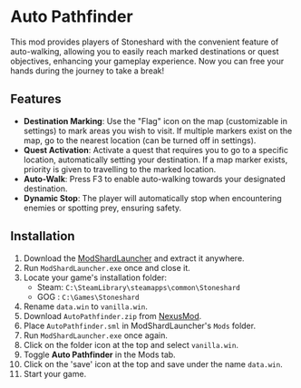 # Auto Pathfinder

This mod provides players of Stoneshard with the convenient feature of auto-walking, allowing you to easily reach marked destinations or quest objectives, enhancing your gameplay experience. Now you can free your hands during the journey to take a break!

## Features

- **Destination Marking**: Use the "Flag" icon on the map (customizable in settings) to mark areas you wish to visit.  If multiple markers exist on the map, go to the nearest location (can be turned off in settings).
- **Quest Activation**: Activate a quest that requires you to go to a specific location, automatically setting your destination. If a map marker exists, priority is given to travelling to the marked location.
- **Auto-Walk**: Press F3 to enable auto-walking towards your designated destination.
- **Dynamic Stop**: The player will automatically stop when encountering enemies or spotting prey, ensuring safety.

## Installation

1. Download the [ModShardLauncher](https://github.com/ModShardTeam/ModShardLauncher) and extract it anywhere.
2. Run `ModShardLauncher.exe` once and close it.
3. Locate your game's installation folder:
   * Steam: `C:\SteamLibrary\steamapps\common\Stoneshard`
   * GOG : `C:\Games\Stoneshard`
4. Rename `data.win` to `vanilla.win`.
5. Download `AutoPathfinder.zip` from [NexusMod](https://www.nexusmods.com/stoneshard/mods/34).
6. Place `AutoPathfinder.sml` in ModShardLauncher's `Mods` folder.
7. Run `ModShardLauncher.exe` once again.
8. Click on the folder icon at the top and select `vanilla.win`.
9. Toggle **Auto Pathfinder** in the Mods tab.
10. Click on the 'save' icon at the top and save under the name `data.win`.
11. Start your game.